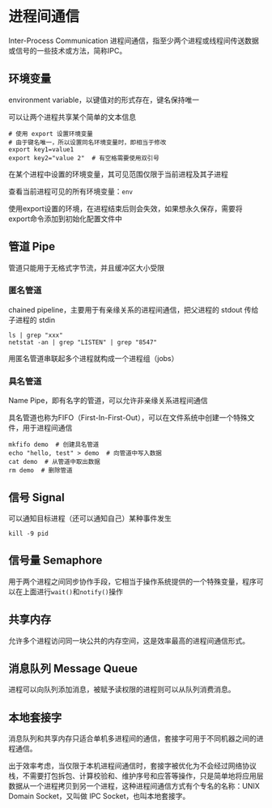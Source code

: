 # 进程间通信

Inter-Process Communication 进程间通信，指至少两个进程或线程间传送数据或信号的一些技术或方法，简称IPC。

## 环境变量

environment variable，以键值对的形式存在，键名保持唯一

可以让两个进程共享某个简单的文本信息

```shell
# 使用 export 设置环境变量
# 由于键名唯一，所以设置同名环境变量时，即相当于修改
export key1=value1
export key2="value 2"  # 有空格需要使用双引号
```

在某个进程中设置的环境变量，其可见范围仅限于当前进程及其子进程

查看当前进程可见的所有环境变量：`env`

使用export设置的环境，在进程结束后则会失效，如果想永久保存，需要将export命令添加到初始化配置文件中

## 管道 Pipe

管道只能用于无格式字节流，并且缓冲区大小受限

### 匿名管道

chained pipeline，主要用于有亲缘关系的进程间通信，把父进程的 stdout 传给子进程的 stdin

```shell
ls | grep "xxx"
netstat -an | grep "LISTEN" | grep "8547"
```

用匿名管道串联起多个进程就构成一个进程组（jobs）

### 具名管道

Name Pipe，即有名字的管道，可以允许非亲缘关系进程间通信

具名管道也称为FIFO（First-In-First-Out），可以在文件系统中创建一个特殊文件，用于进程间通信

```shell
mkfifo demo  # 创建具名管道
echo "hello, test" > demo  # 向管道中写入数据
cat demo  # 从管道中取出数据
rm demo  # 删除管道
```

## 信号 Signal

可以通知目标进程（还可以通知自己）某种事件发生

```shell
kill -9 pid
```

## 信号量 Semaphore

用于两个进程之间同步协作手段，它相当于操作系统提供的一个特殊变量，程序可以在上面进行`wait()`和`notify()`操作

## 共享内存

允许多个进程访问同一块公共的内存空间，这是效率最高的进程间通信形式。

## 消息队列 Message Queue

进程可以向队列添加消息，被赋予读权限的进程则可以从队列消费消息。

## 本地套接字

消息队列和共享内存只适合单机多进程间的通信，套接字可用于不同机器之间的进程通信。

出于效率考虑，当仅限于本机进程间通信时，套接字被优化为不会经过网络协议栈，不需要打包拆包、计算校验和、维护序号和应答等操作，只是简单地将应用层数据从一个进程拷贝到另一个进程，这种进程间通信方式有个专名的名称：UNIX Domain Socket，又叫做 IPC Socket，也叫本地套接字。
